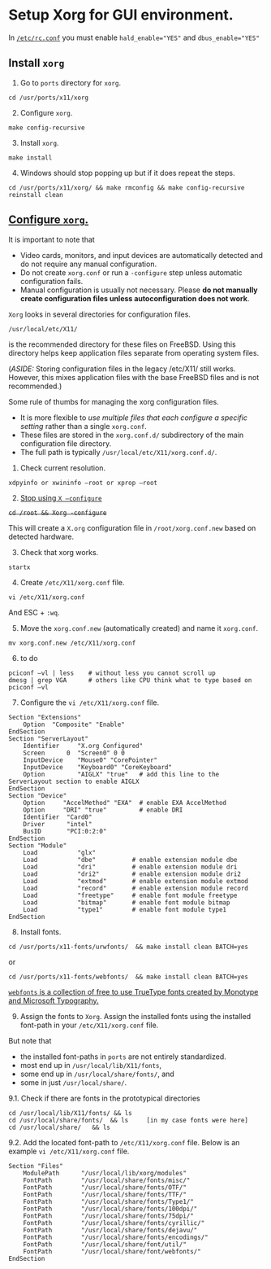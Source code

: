 # Setup Xorg for GUI environment.

In [`/etc/rc.conf`](https://www.freebsd.org/doc/en_US.ISO8859-1/books/handbook/x-config.html)
you must enable `hald_enable="YES"` and `dbus_enable="YES"`

## Install `xorg`
1. Go to `ports` directory for `xorg`.
```
cd /usr/ports/x11/xorg
```
2. Configure `xorg`.
```
make config-recursive
```
3. Install `xorg`.
```
make install
```
4. Windows should stop popping up but if it does repeat the steps.
```
cd /usr/ports/x11/xorg/ && make rmconfig && make config-recursive reinstall clean
```

## [Configure `xorg`.](https://www.freebsd.org/doc/handbook/x-config.html)
It is important to note that
- Video cards, monitors, and input devices are automatically detected and do not require any manual configuration.
- Do not create `xorg.conf` or run a `-configure` step unless automatic configuration fails.
- Manual configuration is usually not necessary. Please **do not manually create configuration files unless autoconfiguration does not work**.

`Xorg` looks in several directories for configuration files.
```
/usr/local/etc/X11/
```
is the recommended directory for these files on FreeBSD.
Using this directory helps keep application files separate from operating system files.

(*ASIDE:*
Storing configuration files in the legacy /etc/X11/ still works.
However, this mixes application files with the base FreeBSD files and is not recommended.)

Some rule of thumbs for managing the xorg configuration files.
- It is more flexible to *use multiple files that each configure a specific setting*
rather than a single `xorg.conf`.
- These files are stored in the `xorg.conf.d/` subdirectory of the main configuration file directory.
- The full path is typically `/usr/local/etc/X11/xorg.conf.d/`.

1. Check current resolution.
```
xdpyinfo or xwininfo –root or xprop –root
```

2. [Stop using `X –configure`](https://www.freebsd.org/doc/en_US.ISO8859-1/books/handbook/x-config.html)

~~`cd /root && Xorg -configure`~~

This will create a `X.org` configuration file in `/root/xorg.conf.new` based on detected hardware.

3. Check that xorg works.
```
startx
```

4. Create `/etc/X11/xorg.conf` file.
```
vi /etc/X11/xorg.conf
```
And ESC + `:wq`.

5. Move the `xorg.conf.new` (automatically created) and name it `xorg.conf`.
```
mv xorg.conf.new /etc/X11/xorg.conf
```

6. to do
```
pciconf –vl | less    # without less you cannot scroll up
dmesg | grep VGA      # others like CPU think what to type based on pciconf –vl
```

7. Configure the `vi /etc/X11/xorg.conf` file.
```
Section "Extensions"
	Option	"Composite" "Enable"
EndSection
Section "ServerLayout"
	Identifier     "X.org Configured"
	Screen      0  "Screen0" 0 0
	InputDevice    "Mouse0" "CorePointer"
	InputDevice    "Keyboard0" "CoreKeyboard"
	Option         "AIGLX" "true"   # add this line to the ServerLayout section to enable AIGLX
EndSection
Section "Device"
	Option     "AccelMethod" "EXA"  # enable EXA AccelMethod
	Option     "DRI" "true"         # enable DRI
	Identifier  "Card0"
	Driver      "intel"
	BusID       "PCI:0:2:0"
EndSection
Section "Module"
    Load           "glx"
    Load           "dbe"          # enable extension module dbe
    Load           "dri"          # enable extension module dri
    Load           "dri2"         # enable extension module dri2
    Load           "extmod"       # enable extension module extmod
    Load           "record"       # enable extension module record
    Load           "freetype"     # enable font module freetype
    Load           "bitmap"       # enable font module bitmap
    Load           "type1"        # enable font module type1
EndSection
```

8. Install fonts.
```
cd /usr/ports/x11-fonts/urwfonts/  && make install clean BATCH=yes
```
or
```
cd /usr/ports/x11-fonts/webfonts/  && make install clean BATCH=yes
```
[`webfonts` is a collection of free to use TrueType fonts created by Monotype and Microsoft Typography.](http://www.freshports.org/x11-fonts/webfonts)

9. Assign the fonts to `Xorg`.
Assign the installed fonts using the installed font-path in your `/etc/X11/xorg.conf` file.

But note that
- the installed font-paths in `ports` are not entirely standardized.
- most end up in `/usr/local/lib/X11/fonts`,
- some end up in `/usr/local/share/fonts/`, and
- some in just `/usr/local/share/`.

9.1. Check if there are fonts in the prototypical directories
```
cd /usr/local/lib/X11/fonts/ && ls
cd /usr/local/share/fonts/  && ls     [in my case fonts were here]
cd /usr/local/share/   && ls
```
9.2. Add the located font-path to `/etc/X11/xorg.conf` file.
Below is an example `vi /etc/X11/xorg.conf` file.
```
Section "Files"
    ModulePath      "/usr/local/lib/xorg/modules"
    FontPath        "/usr/local/share/fonts/misc/"
    FontPath        "/usr/local/share/fonts/OTF/"
    FontPath        "/usr/local/share/fonts/TTF/"
    FontPath        "/usr/local/share/fonts/Type1/"
    FontPath        "/usr/local/share/fonts/100dpi/"
    FontPath        "/usr/local/share/fonts/75dpi/"
    FontPath        "/usr/local/share/fonts/cyrillic/"
    FontPath        "/usr/local/share/fonts/dejavu/"
    FontPath        "/usr/local/share/fonts/encodings/"
    FontPath        "/usr/local/share/font/util/"
    FontPath        "/usr/local/share/font/webfonts/"
EndSection
```
